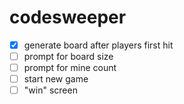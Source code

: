# codesweeper

- [x] generate board after players first hit
- [ ] prompt for board size
- [ ] prompt for mine count
- [ ] start new game
- [ ] "win" screen
